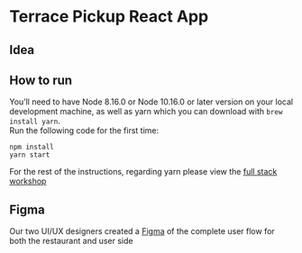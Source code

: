 # Terrace Pickup React App
## Idea
## How to run
You’ll need to have Node 8.16.0 or Node 10.16.0 or later version on your local development machine, as well as yarn which you can download with `brew install yarn`.  
Run the following code for the first time:  
```  
npm install
yarn start  
```  
For the rest of the instructions, regarding yarn please view the [full stack workshop](https://github.com/HackOurCampus/fullstack-integration-workshop/blob/master/frontend/README.md)  

## Figma
Our two UI/UX designers created a [Figma](https://www.figma.com/file/YSXPWkmC3BhqieXJ3bdVMZ/Terrace?node-id=0%3A1) of the complete user flow for both the restaurant and user side
